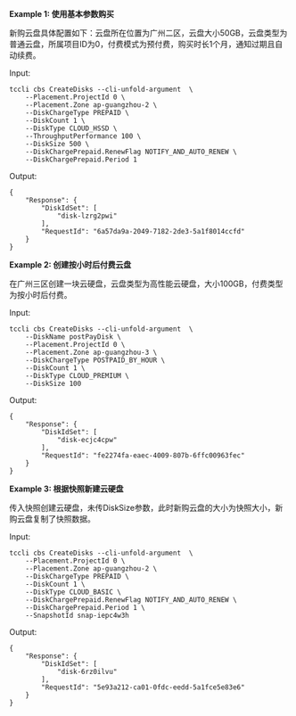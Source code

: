 **Example 1: 使用基本参数购买**

新购云盘具体配置如下：云盘所在位置为广州二区，云盘大小50GB，云盘类型为普通云盘，所属项目ID为0，付费模式为预付费，购买时长1个月，通知过期且自动续费。

Input: 

```
tccli cbs CreateDisks --cli-unfold-argument  \
    --Placement.ProjectId 0 \
    --Placement.Zone ap-guangzhou-2 \
    --DiskChargeType PREPAID \
    --DiskCount 1 \
    --DiskType CLOUD_HSSD \
    --ThroughputPerformance 100 \
    --DiskSize 500 \
    --DiskChargePrepaid.RenewFlag NOTIFY_AND_AUTO_RENEW \
    --DiskChargePrepaid.Period 1
```

Output: 
```
{
    "Response": {
        "DiskIdSet": [
            "disk-lzrg2pwi"
        ],
        "RequestId": "6a57da9a-2049-7182-2de3-5a1f8014ccfd"
    }
}
```

**Example 2: 创建按小时后付费云盘**

在广州三区创建一块云硬盘，云盘类型为高性能云硬盘，大小100GB，付费类型为按小时后付费。

Input: 

```
tccli cbs CreateDisks --cli-unfold-argument  \
    --DiskName postPayDisk \
    --Placement.ProjectId 0 \
    --Placement.Zone ap-guangzhou-3 \
    --DiskChargeType POSTPAID_BY_HOUR \
    --DiskCount 1 \
    --DiskType CLOUD_PREMIUM \
    --DiskSize 100
```

Output: 
```
{
    "Response": {
        "DiskIdSet": [
            "disk-ecjc4cpw"
        ],
        "RequestId": "fe2274fa-eaec-4009-807b-6ffc00963fec"
    }
}
```

**Example 3: 根据快照新建云硬盘**

传入快照创建云硬盘，未传DiskSize参数，此时新购云盘的大小为快照大小，新购云盘复制了快照数据。

Input: 

```
tccli cbs CreateDisks --cli-unfold-argument  \
    --Placement.ProjectId 0 \
    --Placement.Zone ap-guangzhou-2 \
    --DiskChargeType PREPAID \
    --DiskCount 1 \
    --DiskType CLOUD_BASIC \
    --DiskChargePrepaid.RenewFlag NOTIFY_AND_AUTO_RENEW \
    --DiskChargePrepaid.Period 1 \
    --SnapshotId snap-iepc4w3h
```

Output: 
```
{
    "Response": {
        "DiskIdSet": [
            "disk-6rz0ilvu"
        ],
        "RequestId": "5e93a212-ca01-0fdc-eedd-5a1fce5e83e6"
    }
}
```

